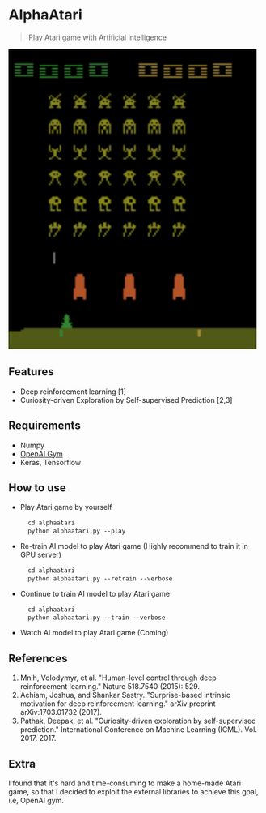 # AlphaAtari
> Play Atari game with Artificial intelligence

![](./pics/atari.png)

## Features
+ Deep reinforcement learning [1]
+ Curiosity-driven Exploration by Self-supervised Prediction [2,3]

## Requirements
+ Numpy
+ [OpenAI Gym](https://github.com/openai/gym#installing-everything)
+ Keras, Tensorflow

## How to use
+ Play Atari game by yourself

        cd alphaatari
        python alphaatari.py --play

+ Re-train AI model to play Atari game (Highly recommend to train it in GPU server)

        cd alphaatari
        python alphaatari.py --retrain --verbose

+ Continue to train AI model to play Atari game

        cd alphaatari
        python alphaatari.py --train --verbose

+ Watch AI model to play Atari game (Coming)

## References
1. Mnih, Volodymyr, et al. "Human-level control through deep reinforcement learning." Nature 518.7540 (2015): 529.
2. Achiam, Joshua, and Shankar Sastry. "Surprise-based intrinsic motivation for deep reinforcement learning." arXiv preprint arXiv:1703.01732 (2017).
3. Pathak, Deepak, et al. "Curiosity-driven exploration by self-supervised prediction." International Conference on Machine Learning (ICML). Vol. 2017. 2017.

## Extra
I found that it's hard and time-consuming to make a home-made Atari game, so that I decided to exploit the external libraries to achieve this goal, i.e, OpenAI gym.
